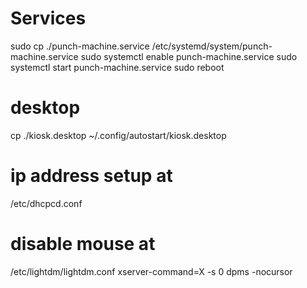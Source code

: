 # Services
sudo cp ./punch-machine.service /etc/systemd/system/punch-machine.service
sudo systemctl enable punch-machine.service
sudo systemctl start punch-machine.service
sudo reboot

# desktop
cp ./kiosk.desktop ~/.config/autostart/kiosk.desktop

# ip address setup at
/etc/dhcpcd.conf

# disable mouse at
/etc/lightdm/lightdm.conf
xserver-command=X -s 0 dpms -nocursor